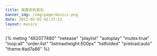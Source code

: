 ```yaml
---
title: 我喜欢的音乐
banner_img: /img/page/musics.png
date: 2022-05-02 02:37:13
layout: musics
---
```


{% meting "482077480" "netease" "playlist" "autoplay" "mutex:true" "loop:all"  "order:list" "listmaxheight:500px" "listfolded" 
"preload:auto" "theme:#ad7a86" %}
